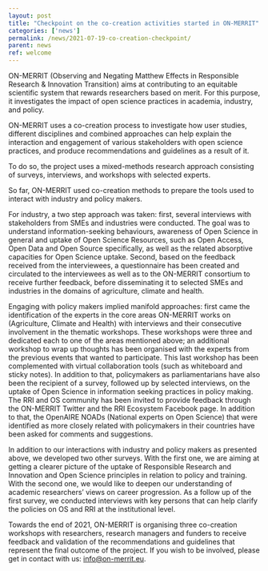 ```yaml
---
layout: post
title: "Checkpoint on the co-creation activities started in ON-MERRIT"
categories: ['news']
permalink: /news/2021-07-19-co-creation-checkpoint/
parent: news
ref: welcome
---
```


ON-MERRIT (Observing and Negating Matthew Effects in Responsible Research & Innovation Transition) aims at contributing to an equitable scientific system that rewards researchers based on merit. For this purpose, it investigates the impact of open science practices in academia, industry, and policy.

ON-MERRIT uses a co-creation process to investigate how user studies, different disciplines and combined approaches can help explain the interaction and engagement of various stakeholders with open science practices, and produce recommendations and guidelines as a result of it.

To do so, the project uses a mixed-methods research approach consisting of surveys, interviews, and workshops with selected experts. 

So far, ON-MERRIT used co-creation methods to prepare the tools used to interact with industry and policy makers.

For industry, a two step approach was taken: first, several interviews with stakeholders from SMEs and industries were conducted. The goal was to understand information-seeking behaviours, awareness of Open Science in general and uptake of Open Science Resources, such as Open Access, Open Data and Open Source specifically, as well as the related absorptive capacities for Open Science uptake. Second, based on the feedback received from the interviewees, a questionnaire has been created and circulated to the interviewees as well as to the ON-MERRIT consortium to receive further feedback, before disseminating it to selected SMEs and industries in the domains of agriculture, climate and health. 

Engaging with policy makers implied manifold approaches: first came the identification of the experts in the core areas ON-MERRIT works on (Agriculture, Climate and Health) with interviews and their consecutive involvement in the thematic workshops. These workshops were three and dedicated each to one of the areas mentioned above; an additional workshop to wrap up thoughts has been organised with the experts from the previous events that wanted to participate. This last workshop has been complemented with virtual collaboration tools (such as whiteboard and sticky notes). In addition to that, policymakers as parliamentarians have also been the recipient of a survey, followed up by selected interviews, on the uptake of Open Science in information seeking practices in policy making. The RRI and OS community has been invited to provide feedback through the ON-MERRIT Twitter and the RRI Ecosystem Facebook page. In addition to that, the OpenAIRE NOADs (National experts on Open Science) that were identified as more closely related with policymakers in their countries have been asked for comments and suggestions. 

In addition to our interactions with industry and policy makers as presented above, we developed two other surveys. With the first one, we are aiming at getting a clearer picture of the uptake of Responsible Research and Innovation and Open Science principles in relation to policy and training. With the second one, we would like to deepen our understanding of academic researchers’ views on career progression. 
As a follow up of the first survey, we conducted interviews with key persons that can help clarify the policies on OS and RRI at the institutional level.

Towards the end of 2021, ON-MERRIT is organising three co-creation workshops with researchers, research managers and funders to receive feedback and validation of the recommendations and guidelines that represent the final outcome of the project. If you wish to be involved, please get in contact with us: info@on-merrit.eu.
